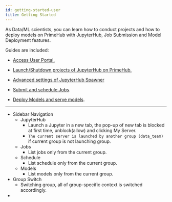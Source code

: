 ```yaml
---
id: getting-started-user
title: Getting Started
---
```


As Data/ML scientists, you can learn how to conduct projects and how to deploy models on PrimeHub with JupyterHub, Job Submission and Model Deployment features.

Guides are included:

+ [Access User Portal.](quickstart/login-portal-user.md)

+ [Launch/Shutdown projects of JupyterHub on PrimeHub.](quickstart/launch-project)

+ [Advanced settings of JupyterHub Spawner](user-advanced-setting)
  
+ [Submit and schedule Jobs](job-submission-feature).

+ [Deploy Models and serve models](model-deployment-feature).

---

+ Sidebar Navigation
  + JupyterHub 
    - Launch a Jupyter in a new tab, the pop-up of new tab is blocked at first time, unblock(allow) and clicking My Server.
    - `The current server is launched by another group (data_team)` if current group is not launching group.
  + Jobs
    + List jobs only from the current group.
  + Schedule
    + List schedule only from the current group.
  + Models
    + List models only from the current group.
+ Group Switch
  + Switching group, all of group-specific context is switched accordingly.
+ 